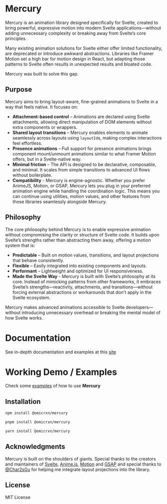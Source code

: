 # Mercury

Mercury is an animation library designed specifically for Svelte, created to bring powerful, expressive motion into modern Svelte applications—without adding unnecessary complexity or breaking away from Svelte’s core principles.

Many existing animation solutions for Svelte either offer limited functionality, are deprecated or introduce awkward abstractions. Libraries like Framer Motion set a high bar for motion design in React, but adapting those patterns to Svelte often results in unexpected results and bloated code.

Mercury was built to solve this gap.

## Purpose

Mercury aims to bring layout-aware, fine-grained animations to Svelte in a way that feels native. It focuses on:

- **Attachment-based control** – Animations are declared using Svelte attachments, allowing direct manipulation of DOM elements without extra components or wrappers.
- **Shared layout transitions** – Mercury enables elements to animate seamlessly across layouts using `layoutId`s, making complex interactions feel effortless.
- **Presence animations** – Full support for presence animations brings component mount/unmount animations similar to what Framer Motion offers, but in a Svelte-native way.
- **Minimal friction** – The API is designed to be declarative, composable, and minimal. It scales from simple transitions to advanced UI flows without boilerplate.
- **Compatibility** - Mercury is engine-agnostic. Whether you prefer AnimeJS, Motion, or GSAP, Mercury lets you plug in your preferred animation engine while handling the coordination logic. This means you can continue using utilities, motion values, and other features from those libraries seamlessly alongside Mercury.

## Philosophy

The core philosophy behind Mercury is to enable expressive animation without compromising the clarity or structure of Svelte code. It builds upon Svelte’s strengths rather than abstracting them away, offering a motion system that is:

- **Predictable** – Built on motion values, transitions, and layout projections that behave consistently.
- **Flexible** – Easily integrated into existing components and layouts.
- **Performant** – Lightweight and optimized for UI responsiveness.
- **Made the Svelte Way** - Mercury is built with Svelte’s philosophy at its core. Instead of mimicking patterns from other frameworks, it embraces Svelte’s strengths—reactivity, attachments, and transitions—without forcing external abstractions or workarounds that don't apply in the Svelte ecosystem.

Mercury makes advanced animations accessible to Svelte developers—without introducing unnecessary overhead or breaking the mental model of how Svelte works.


# Documentation

See in-depth documentation and examples at this [site](https://mercury.uialchemy.com/docs)

# Working Demo / Examples

Check some [examples](https://mercury.uialchemy.com/examples) of how to use **Mercury**


## Installation

```bash
npm install @omicrxn/mercury
```

```bash
pnpm install @omicrxn/mercury
```

```bash
yarn install @omicrxn/mercury
```


## Acknowledgments

Mercury is built on the shoulders of giants. Special thanks to the creators and maintainers of [Svelte](https://svelte.dev/), [Anime.js](https://github.com/juliangarnier/anime/), [Motion](https://motion.dev/) and [GSAP](https://gsap.com/) and special thanks to [@Char2sGu](https://github.com/Char2sGu) for helping me integrate layout projections into the library.

## License

MIT License
